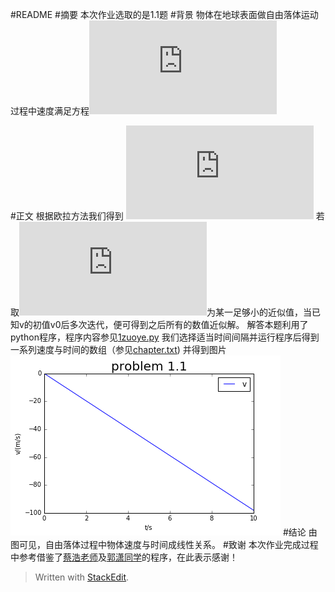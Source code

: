 
#README
#摘要
  本次作业选取的是1.1题
#背景
  物体在地球表面做自由落体运动过程中速度满足方程![](http://latex.codecogs.com/gif.latex?%5Cfrac%7Bdv%7D%7Bdt%7D%3D%20-g)
 
#正文
  根据欧拉方法我们得到     ![](http://latex.codecogs.com/gif.latex?%24v%28t+%5CDelta%20t%29%5Capprox%20v%28t%29-g%5CDelta%20t%24)
  若取![](http://latex.codecogs.com/gif.latex?%5CDelta%20t)为某一足够小的近似值，当已知v的初值v0后多次迭代，便可得到之后所有的数值近似解。
  解答本题利用了python程序，程序内容参见[1zuoye.py](https://github.com/1098605130/computationalphysics_N2013301020058/blob/master/chapter1/1zuoye.py)
  我们选择适当时间间隔并运行程序后得到一系列速度与时间的数组（参见[chapter.txt](https://github.com/1098605130/computationalphysics_N2013301020058/blob/master/chapter1/chapter1.txt))
  并得到图片
  ![](https://raw.githubusercontent.com/1098605130/computationalphysics_N2013301020058/master/chapter1/chapter1.png)
#结论
由图可见，自由落体过程中物体速度与时间成线性关系。
#致谢
本次作业完成过程中参考借鉴了[蔡浩老师](https://github.com/caihao/computational_physics_whu/blob/master/chapter1/rr.py)及[郭潇同学](https://github.com/guoxiaowhu/computationalphysics_N2013301020099/blob/master/chapter1.py)的程序，在此表示感谢！

> Written with [StackEdit](https://stackedit.io/).